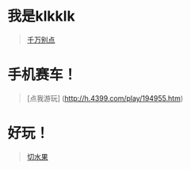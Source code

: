 # 我是klkklk
> [千万别点](https://theklkklk.github.io/千万别点.vbs)
# 手机赛车！
> [点我游玩] (http://h.4399.com/play/194955.htm)
# 好玩！
> [切水果](http://www.yyyweb.com/demo/fruit-ninja/index.html)

